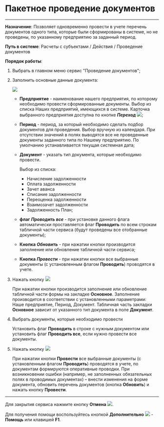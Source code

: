 ﻿#  Пакетное проведение документов
___________________________________________________________________________________________________________________________

**Назначение**: Позволяет одновременно провести в учете перечень документов одного типа, которые были сформированы в системе, но не проведены, по указанному предприятию за заданный период.

**Путь в системе**: Расчеты с субъектами / Действия / Проведение документов

**Порядок работы**:

1. Выбрать в главном меню сервис "Проведение документов";

2. Заполнить основные данные документа:

    ![](topic:.AddFiles.Screenshot_20258.jpg)

    * **Предприятие** - наименование нашего предприятия, по которому необходимо провести сформированные документы. Выбор из списка Наших предприятий, имеющихся в системе. Карточка выбранного предприятия доступна по кнопке ***Переход*** ![](topic:Com.AddFiles.Btn_go.png);
    * **Период** - период, за который необходимо сделать подбор документов для проведения.  Выбор вручную из календаря. При отсутствии значений в полях выводятся все не проведенные документы заданного типа по Нашему предприятию.
    По умолчанию устанавливается текущая системная дата;
    * **Документ** - указать тип документа, которые необходимо провести.

        Выбор из списка:
        - Начисление задолженности
        - Оплата задолженности
        - Зачет аванса
        - Списание задолженности
        - Переоценка задолженности
        - Взаимозачет задолженности
        - Задолженность План;
    * **флаг** ***Проводить все*** - при установке данного флага автоматически проставляется флаг **Проводить** по всем строкам табличной части сервиса (будут проведены все отобранные документы);
    * **Кнопка** ***Обновить*** - при нажатии кнопки производится заполнение или обновление табличной части сервиса;
    * **Кнопка** ***Провести*** - при нажатии кнопки все выбранные документы (с установленным флагом **Проводить**) проводятся в учете.

3. Нажать кнопку ![](topic:Com.AddFiles.Buttons.Btn_Obnovit.png)

    При нажатии кнопки производится заполнение или обновление табличной части формы на закладке **Основное**.
    Заполнение производится в соответствии с установленными параметрами: Наше предприятие, Период, Документ.
    Табличная часть закладки **Основное** зависит от указанного тип документа в поле **Документ**.

4. Выбрать документы, которые необходимо провести

    Установить флаг **Проводить** в строке с нужным документом или установить флаг **Проводить все**, если нужно провести все документы.

5. Нажать кнопку ![](topic:Com.AddFiles.Buttons.Btn_Provesti.png)

    При нажатии кнопки **Провести** все выбранные документы (с установленным флагом **Проводить**) проводятся в учете, по документам формируются оперативные проводки.
    При возникновении ошибки (например, не заполненных обязательных полях в проводимых документах) – внести изменения на форме документа, обновить перечень документов (кнопка **Обновить**) и нажать кнопку **Провести**.
______________________________________________________________________

Для закрытия сервиса нажмите кнопку **Отмена** ![](topic:Com.AddFiles.Buttons.BtnCloseCancel.png).

Для получения помощи воспользуйтесь кнопкой **Дополнительно** ![](topic:Com.AddFiles.Buttons.Btn_OK.png) - **Помощь** или клавишей **F1**.

